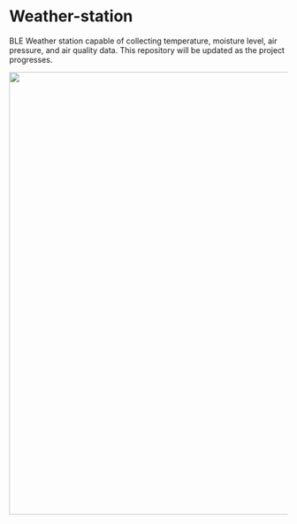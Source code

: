 # Weather-station
BLE Weather station capable of collecting temperature, moisture level, air pressure, and air quality data.
This repository will be updated as the project progresses. <br/>

<img src="https://github.com/aMarkusa/Weather-station-2023/assets/83133831/cab41830-5cac-4ab6-a757-3de317ef51e0" width="600" height="800">
 
